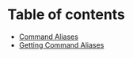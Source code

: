 # Table of contents

* [Command Aliases](README.md)
* [Getting Command Aliases](getting-command-aliases.md)
